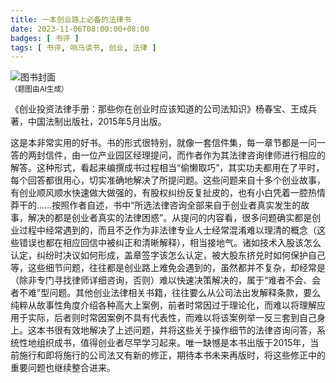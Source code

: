 ```yaml
---
title: 一本创业路上必备的法律书
date: 2023-11-06T08:00:00+08:00
badges: [ 书评 ]
tags: [ 书评, 响马读书, 创业, 法律 ]
---
```


<div class="p-3 text-center">
  <img class="img-fluid" src="/images/2023/1106/book-cover.png" alt="图书封面" style="max-width:400px; max-height:400px;">
  <div><small>（题图由AI生成）</small></div>
</div>

《创业投资法律手册：那些你在创业时应该知道的公司法知识》杨春宝、王成兵 著，中国法制出版社，2015年5月出版。

这是本非常实用的好书。书的形式很特别，就像一套信件集，每一章节都是一问一答的两封信件，由一位产业园区经理提问，而作者作为其法律咨询律师进行相应的解答。这种形式，看起来编撰成书过程相当“偷懒取巧”，其实功夫都用在了平时，每个回答都很用心，切实准确地解决了所提问题。这些问题来自十多个创业故事，有创业顺风顺水快速做大做强的，有股权纠纷反复扯皮的，也有小白凭着一腔热情莽干的……按照作者自述，书中“所选法律咨询全部来自于创业者真实发生的故事，解决的都是创业者真实的法律困惑”。从提问的内容看，很多问题确实都是创业过程中经常遇到的，而且不乏作为非法律专业人士经常混淆难以理清的概念（这些错误也都在相应回信中被纠正和清晰解释），相当接地气。诸如技术入股该怎么认定，纠纷时决议如何形成，盖章签字该怎么认定，被大股东挤兑时如何保护自己等，这些细节问题，往往都是创业路上难免会遇到的，虽然都并不复杂，却经常是（除非专门寻找律师详细咨询，否则）难以快速决策解决的，属于“难者不会、会者不难”型问题。其他创业法律相关书籍，往往要么从公司法出发解释条款，要么纯粹从故事性角度介绍各种高大上案例，前者时常因过于理论化，而难以将理解应用于实际，后者则时常因案例不具有代表性，而难以将该案例举一反三套到自己身上。这本书很有效地解决了上述问题，并将这些关于操作细节的法律咨询问答，系统性地组织成书，值得创业者尽早学习起来。唯一缺憾是本书出版于2015年，当前施行和即将施行的公司法又有新的修正，期待本书未来再版时，将这些修正中的重要问题也继续整合进来。
